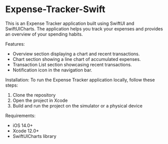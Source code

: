 # Expense-Tracker-Swift
This is an Expense Tracker application built using SwiftUI and SwiftUICharts. The application helps you track your expenses and provides an overview of your spending habits.

Features:
- Overview section displaying a chart and recent transactions.
- Chart section showing a line chart of accumulated expenses.
- Transaction List section showcasing recent transactions.
- Notification icon in the navigation bar.

Installation:
To run the Expense Tracker application locally, follow these steps:
1) Clone the repository
2) Open the project in Xcode
3) Build and run the project on the simulator or a physical device

Requirements:
- iOS 14.0+
- Xcode 12.0+
- SwiftUICharts library
